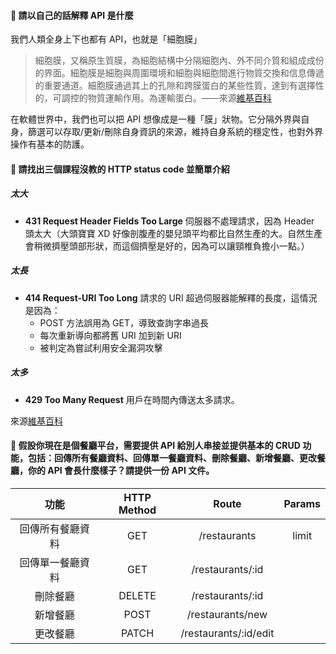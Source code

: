 #### 🧐 請以自己的話解釋 API 是什麼

我們人類全身上下也都有 API，也就是「細胞膜」

> 細胞膜，又稱原生質膜，為細胞結構中分隔細胞內、外不同介質和組成成份的界面。細胞膜是細胞與周圍環境和細胞與細胞間進行物質交換和信息傳遞的重要通道。細胞膜通過其上的孔隙和跨膜蛋白的某些性質，達到有選擇性的，可調控的物質運輸作用。為運輸蛋白。——來源[維基百科](https://zh.wikipedia.org/wiki/%E7%BB%86%E8%83%9E%E8%86%9C)

在軟體世界中，我們也可以把 API 想像成是一種「膜」狀物。它分隔外界與自身，篩選可以存取/更新/刪除自身資訊的來源，維持自身系統的穩定性，也對外界操作有基本的防護。

#### 🧐 請找出三個課程沒教的 HTTP status code 並簡單介紹

##### 太大

- **431 Request Header Fields Too Large**
  伺服器不處理請求，因為 Header 頭太大（大頭寶寶 XD 好像剖腹產的嬰兒頭平均都比自然生產的大。自然生產會稍微擠壓頭部形狀，而這個擠壓是好的，因為可以讓頸椎負擔小一點。）

##### 太長

- **414 Request-URI Too Long**
  請求的 URI 超過伺服器能解釋的長度，這情況是因為：
  - POST 方法誤用為 GET，導致查詢字串過長
  - 每次重新導向都將舊 URI 加到新 URI
  - 被判定為嘗試利用安全漏洞攻擊

##### 太多

- **429 Too Many Request**
  用戶在時間內傳送太多請求。

來源[維基百科](https://zh.wikipedia.org/wiki/HTTP%E7%8A%B6%E6%80%81%E7%A0%81)

#### 🧐 假設你現在是個餐廳平台，需要提供 API 給別人串接並提供基本的 CRUD 功能，包括：回傳所有餐廳資料、回傳單一餐廳資料、刪除餐廳、新增餐廳、更改餐廳，你的 API 會長什麼樣子？請提供一份 API 文件。

|       功能       | HTTP Method |         Route         | Params |
| :--------------: | :---------: | :-------------------: | :----: |
| 回傳所有餐廳資料 |     GET     |     /restaurants      | limit  |
| 回傳單一餐廳資料 |     GET     |   /restaurants/:id    |        |
|     刪除餐廳     |   DELETE    |   /restaurants/:id    |        |
|     新增餐廳     |    POST     |   /restaurants/new    |        |
|     更改餐廳     |    PATCH    | /restaurants/:id/edit |        |
